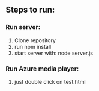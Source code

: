 ## Steps to run:

### Run server:
1. Clone repository
2. run npm install
3. start server with: node server.js

### Run Azure media player:
1. just double click on test.html